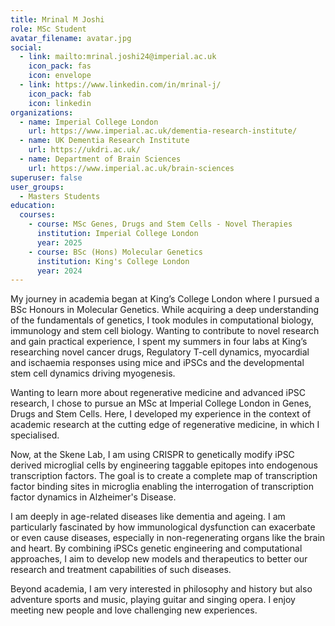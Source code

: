 ```yaml
---
title: Mrinal M Joshi
role: MSc Student
avatar_filename: avatar.jpg
social:
  - link: mailto:mrinal.joshi24@imperial.ac.uk
    icon_pack: fas
    icon: envelope
  - link: https://www.linkedin.com/in/mrinal-j/
    icon_pack: fab
    icon: linkedin  
organizations:
  - name: Imperial College London
    url: https://www.imperial.ac.uk/dementia-research-institute/
  - name: UK Dementia Research Institute
    url: https://ukdri.ac.uk/
  - name: Department of Brain Sciences
    url: https://www.imperial.ac.uk/brain-sciences
superuser: false
user_groups:
  - Masters Students
education:
  courses:
    - course: MSc Genes, Drugs and Stem Cells - Novel Therapies
      institution: Imperial College London
      year: 2025
    - course: BSc (Hons) Molecular Genetics 
      institution: King's College London
      year: 2024
---
```

My journey in academia began at King’s College London where I pursued a BSc Honours in Molecular Genetics. While acquiring a deep understanding of the fundamentals of genetics, I took modules in computational biology, immunology and stem cell biology. Wanting to contribute to novel research and gain practical experience, I spent my summers in four labs at King’s researching novel cancer drugs, Regulatory T-cell dynamics, myocardial and ischaemia responses using mice and iPSCs and the developmental stem cell dynamics driving myogenesis.

Wanting to learn more about regenerative medicine and advanced iPSC research, I chose to pursue an MSc at Imperial College London in Genes, Drugs and Stem Cells. Here, I developed my experience in the context of academic research at the cutting edge of regenerative medicine, in which I specialised.

Now, at the Skene Lab, I am using CRISPR to genetically modify iPSC derived microglial cells by engineering taggable epitopes into endogenous transcription factors. The goal is to create a complete map of transcription factor binding sites in microglia enabling the interrogation of transcription factor dynamics in Alzheimer's Disease.

I am deeply in age-related diseases like dementia and ageing. I am particularly fascinated by how immunological dysfunction can exacerbate or even cause diseases, especially in non-regenerating organs like the brain and heart. By combining iPSCs genetic engineering and computational approaches, I aim to develop new models and therapeutics to better our research and treatment capabilities of such diseases.

Beyond academia, I am very interested in philosophy and history but also adventure sports and music, playing guitar and singing opera. I enjoy meeting new people and love challenging new experiences.
